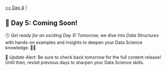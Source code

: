 [<< Day 4](../04_Functions%20and%20Modular%20Programming/04_Functions%20and%20Modular%20Programming.md) | <!--[Day 6 >>](../)-->
## 🚀 Day 5: Coming Soon!
🕒 *Get ready for an exciting Day 5!* Tomorrow, we dive into *Data Structures* with hands-on examples and insights to deepen your Data Science knowledge. 🔧✨

🔔 *Update Alert*: Be sure to check back tomorrow for the full content release! Until then, revisit previous days to sharpen your Data Science skills.
